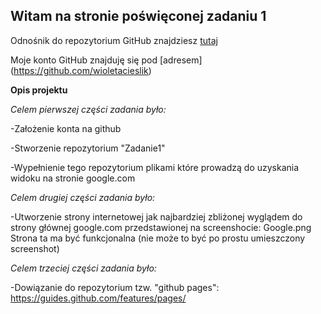 ## Witam na stronie poświęconej zadaniu 1

Odnośnik do repozytorium GitHub znajdziesz [tutaj](https://github.com/wioletacieslik/Zadanie1)

Moje konto GitHub znajduję się pod [adresem] (https://github.com/wioletacieslik)


**Opis projektu**

_Celem pierwszej części zadania było:_

-Założenie konta na github

-Stworzenie repozytorium "Zadanie1" 

-Wypełnienie tego repozytorium plikami które prowadzą do uzyskania widoku na stronie google.com

_Celem drugiej części zadania było:_

-Utworzenie strony internetowej jak najbardziej zbliżonej wyglądem do strony głównej google.com przedstawionej na screenshocie: Google.png
Strona ta ma być funkcjonalna (nie może to być po prostu umieszczony screenshot)

_Celem trzeciej części zadania było:_

-Dowiązanie do repozytorium tzw. "github pages": https://guides.github.com/features/pages/

